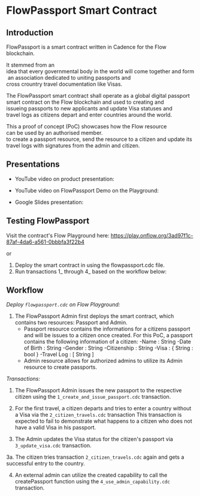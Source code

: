 # FlowPassport Smart Contract

## Introduction

FlowPassport is a smart contract written in Cadence for the Flow blockchain.

It stemmed from an idea that every governmental body in the world will come together and form an association dedicated to uniting passports and cross crountry travel documentation like Visas.   

The FlowPassport smart contract shall operate as a global digital passport smart contract on the Flow blockchain and used to creating and issueing passports to new applicants and update Visa statuses and travel logs as citizens depart and enter countries around the world.

This a proof of concept (PoC) showcases how the Flow resource can be used by an authorised member. to create a passport resource, send the resource to a citizen and update its travel logs with signatures from the admin and citizen.

## Presentations

- YouTube video on product presentation:

- YouTube video on FlowPassport Demo on the Playground:

- Google Slides presentation: 

## Testing FlowPassport

Visit the contract's Flow Playground here: https://play.onflow.org/3ad97f1c-87af-4da6-a561-0bbbfa3f22b4

or

1. Deploy the smart contract in using the flowpassport.cdc file.
2. Run transactions 1_ through 4_ based on the workflow below: 

## Workflow 

*Deploy `flowpassport.cdc` on Flow Playground:* 

1. The FlowPassport Admin first deploys the smart contract, which contains two resources: Passport and Admin. 
    - Passport resource contains the informations for a citizens passport and will be issues to a citizen once created.
        For this PoC, a passport contains the following information of a citizen: 
        -Name : String
        -Date of Birth : String
        -Gender : String
        -Citizenship : String
        -Visa : { String : bool } 
        -Travel Log : [ String ] 
    - Admin resource allows for authorized admins to utilize its Admin resource to create passports.

*Transactions:*

1. The FlowPassport Admin issues the new passport to the respective citizen using the `1_create_and_issue_passport.cdc` transaction.

2. For the first travel, a citizen departs and tries to enter a country without a Visa via the `2_citizen_travels.cdc` transaction
    This transaction is expected to fail to demonstrate what happens to a citizen who does not have a valid Visa in his passport.

3. The Admin updates the Visa status for the citizen's passport via `3_update_visa.cdc` transaction.

3a. The citizen tries transaction `2_citizen_travels.cdc` again and gets a successful entry to the country. 

4. An external admin can utilize the created capability to call the createPassport function using the `4_use_admin_capability.cdc` transaction.



